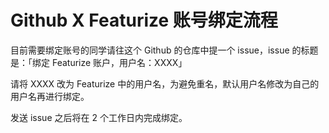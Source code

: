 # Github X Featurize 账号绑定流程

目前需要绑定账号的同学请往这个 Github 的仓库中提一个 issue，issue 的标题是：「绑定 Featurize 账户，用户名：XXXX」

请将 XXXX 改为 Featurize 中的用户名，为避免重名，默认用户名修改为自己的用户名再进行绑定。

发送 issue 之后将在 2 个工作日内完成绑定。
